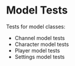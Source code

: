 # Model Tests

Tests for model classes:

- Channel model tests
- Character model tests
- Player model tests
- Settings model tests
